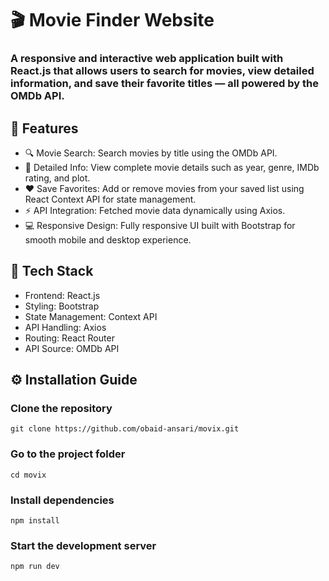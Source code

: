 # 🎬 Movie Finder Website

### A responsive and interactive web application built with React.js that allows users to search for movies, view detailed information, and save their favorite titles — all powered by the OMDb API.

## 🚀 Features

- 🔍 Movie Search: Search movies by title using the OMDb API.
- 📖 Detailed Info: View complete movie details such as year, genre, IMDb rating, and plot.
- ❤️ Save Favorites: Add or remove movies from your saved list using React Context API for state management.
- ⚡ API Integration: Fetched movie data dynamically using Axios.
- 💻 Responsive Design: Fully responsive UI built with Bootstrap for smooth mobile and desktop experience.

## 🧠 Tech Stack

- Frontend: React.js
- Styling: Bootstrap
- State Management: Context API
- API Handling: Axios
- Routing: React Router
- API Source: OMDb API

## ⚙️ Installation Guide

### Clone the repository

`git clone https://github.com/obaid-ansari/movix.git`

### Go to the project folder

`cd movix`

### Install dependencies

`npm install`

### Start the development server

`npm run dev`
